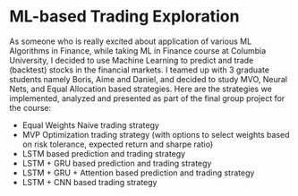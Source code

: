 # ML-based Trading Exploration

As someone who is really excited about application of various ML Algorithms in Finance, while taking ML in Finance course at Columbia University, I decided to use Machine Learning to predict and trade (backtest) stocks in the financial markets. I teamed up with 3 graduate students namely Boris, Aime and Daniel, and decided to study MVO, Neural Nets, and Equal Allocation based strategies. Here are the strategies we implemented, analyzed and presented as part of the final group project for the course:

- Equal Weights Naive trading strategy
- MVP Optimization trading strategy (with options to select weights based on risk tolerance, expected return and sharpe ratio)
- LSTM based prediction and trading strategy
- LSTM + GRU based prediction and trading strategy
- LSTM + GRU + Attention based prediction and trading strategy
- LSTM + CNN based trading strategy

